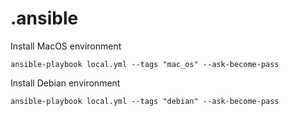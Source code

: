 # .ansible

Install MacOS environment
```
ansible-playbook local.yml --tags "mac_os" --ask-become-pass
```

Install Debian environment
```
ansible-playbook local.yml --tags "debian" --ask-become-pass
```
